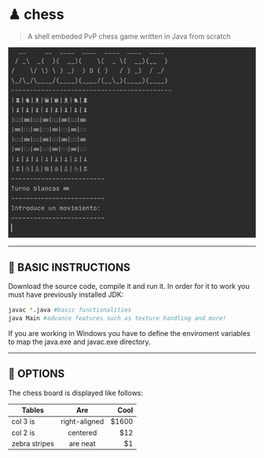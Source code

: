 # ♟ chess

> A shell embeded PvP chess game written in Java from scratch

![](images/ajedrez.PNG)

---

## :wrench: BASIC INSTRUCTIONS

Download the source code, compile it and run it. In order for it to work you must have previously installed JDK:
``` bash
javac *.java #basic functionalities
java Main #advance features such as texture handling and more!
``` 
If you are working in Windows you have to define the enviroment variables to map the java.exe and javac.exe directory.

---

## 🎨 OPTIONS

The chess board is displayed like follows:

| Tables | Are           | Cool  |
| ------------- |:-------------:| -----:|
| col 3 is      | right-aligned | $1600 |
| col 2 is      | centered      |   $12 |
| zebra stripes | are neat      |    $1 |
